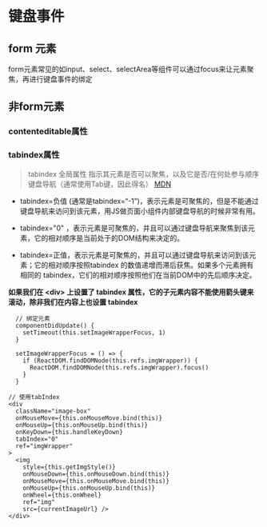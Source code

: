 # 键盘事件

## form 元素

form元素常见的如input、select、selectArea等组件可以通过focus来让元素聚焦，再进行键盘事件的绑定

## 非form元素

### contenteditable属性

### tabindex属性

>tabindex 全局属性 指示其元素是否可以聚焦，以及它是否/在何处参与顺序键盘导航（通常使用Tab键，因此得名） [MDN](https://developer.mozilla.org/zh-CN/docs/Web/HTML/Global_attributes/tabindex)

* tabindex=负值 (通常是tabindex=“-1”)，表示元素是可聚焦的，但是不能通过键盘导航来访问到该元素，用JS做页面小组件内部键盘导航的时候非常有用。

* tabindex="0" ，表示元素是可聚焦的，并且可以通过键盘导航来聚焦到该元素，它的相对顺序是当前处于的DOM结构来决定的。

* tabindex=正值，表示元素是可聚焦的，并且可以通过键盘导航来访问到该元素；它的相对顺序按照tabindex 的数值递增而滞后获焦。如果多个元素拥有相同的 tabindex，它们的相对顺序按照他们在当前DOM中的先后顺序决定。


**如果我们在 \<div> 上设置了 tabindex 属性，它的子元素内容不能使用箭头键来滚动，除非我们在内容上也设置 tabindex**

```
  // 绑定元素
  componentDidUpdate() {
    setTimeout(this.setImageWrapperFocus, 1)
  }

  setImageWrapperFocus = () => {
    if (ReactDOM.findDOMNode(this.refs.imgWrapper)) {
      ReactDOM.findDOMNode(this.refs.imgWrapper).focus()
    }
  }

// 使用tabIndex
<div
  className="image-box"
  onMouseMove={this.onMouseMove.bind(this)}
  onMouseUp={this.onMouseUp.bind(this)}
  onKeyDown={this.handleKeyDown}
  tabIndex="0"
  ref="imgWrapper"
>
  <img
    style={this.getImgStyle()}
    onMouseDown={this.onMouseDown.bind(this)}
    onMouseMove={this.onMouseMove.bind(this)}
    onMouseUp={this.onMouseUp.bind(this)}
    onWheel={this.onWheel}
    ref="img"
    src={currentImageUrl} />
</div>
```